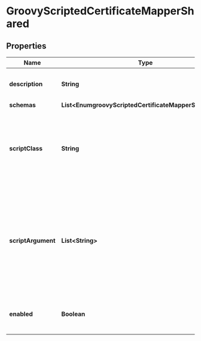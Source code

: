 

# GroovyScriptedCertificateMapperShared


## Properties

| Name | Type | Description | Notes |
|------------ | ------------- | ------------- | -------------|
|**description** | **String** | A description for this Certificate Mapper |  [optional] |
|**schemas** | **List&lt;EnumgroovyScriptedCertificateMapperSchemaUrn&gt;** |  |  |
|**scriptClass** | **String** | The fully-qualified name of the Groovy class providing the logic for the Groovy Scripted Certificate Mapper. |  |
|**scriptArgument** | **List&lt;String&gt;** | The set of arguments used to customize the behavior for the Scripted Certificate Mapper. Each configuration property should be given in the form &#39;name&#x3D;value&#39;. |  [optional] |
|**enabled** | **Boolean** | Indicates whether the Certificate Mapper is enabled. |  |



